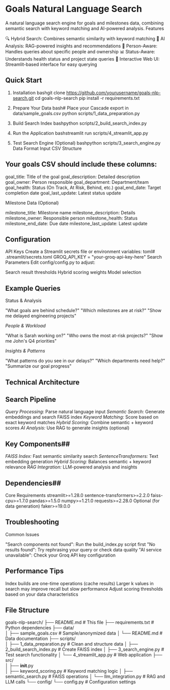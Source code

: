 # Goals Natural Language Search # 
A natural language search engine for goals and milestones data, combining semantic search with keyword matching and AI-powered analysis.
Features

🔍 Hybrid Search: Combines semantic similarity with keyword matching
🤖 AI Analysis: RAG-powered insights and recommendations
👥 Person-Aware: Handles queries about specific people and ownership
📊 Status-Aware: Understands health status and project state queries
🎯 Interactive Web UI: Streamlit-based interface for easy querying

## Quick Start ##
1. Installation
bashgit clone https://github.com/yourusername/goals-nlp-search.git
cd goals-nlp-search
pip install -r requirements.txt

2. Prepare Your Data
bash# Place your Cascade export in data/sample_goals.csv
python scripts/1_data_preparation.py

3. Build Search Index
bashpython scripts/2_build_search_index.py

5. Run the Application
bashstreamlit run scripts/4_streamlit_app.py

6. Test Search Engine (Optional)
bashpython scripts/3_search_engine.py
Data Format
Input CSV Structure

## Your goals CSV should include these columns: ##

goal_title: Title of the goal
goal_description: Detailed description
goal_owner: Person responsible
goal_department: Department/team
goal_health: Status (On Track, At Risk, Behind, etc.)
goal_end_date: Target completion date
goal_last_update: Latest status update

Milestone Data (Optional)

milestone_title: Milestone name
milestone_description: Details
milestone_owner: Responsible person
milestone_health: Status
milestone_end_date: Due date
milestone_last_update: Latest update

## Configuration ##
API Keys
Create a Streamlit secrets file or environment variables:
toml# .streamlit/secrets.toml
GROQ_API_KEY = "your-groq-api-key-here"
Search Parameters
Edit config/config.py to adjust:

Search result thresholds
Hybrid scoring weights
Model selection

## Example Queries ##
Status & Analysis

"What goals are behind schedule?"
"Which milestones are at risk?"
"Show me delayed engineering projects"

*People & Workload*

"What is Sarah working on?"
"Who owns the most at-risk projects?"
"Show me John's Q4 priorities"

*Insights & Patterns*

"What patterns do you see in our delays?"
"Which departments need help?"
"Summarize our goal progress"

## Technical Architecture ##

## Search Pipeline ##

*Query Processing:*  Parse natural language input
*Semantic Search:* Generate embeddings and search FAISS index
*Keyword Matching:* Score based on exact keyword matches
*Hybrid Scoring:* Combine semantic + keyword scores
*AI Analysis:* Use RAG to generate insights (optional)

## Key Components##

*FAISS Index:* Fast semantic similarity search
*SentenceTransformers:* Text embedding generation
*Hybrid Scoring:* Balances semantic + keyword relevance
*RAG Integration:* LLM-powered analysis and insights

## Dependencies##
Core Requirements
streamlit>=1.28.0
sentence-transformers>=2.2.0
faiss-cpu>=1.7.0
pandas>=1.5.0
numpy>=1.21.0
requests>=2.28.0
Optional (for data generation)
faker>=19.0.0

## Troubleshooting ##
Common Issues

"Search components not found": Run the build_index.py script first
"No results found": Try rephrasing your query or check data quality
"AI service unavailable": Check your Groq API key configuration

## Performance Tips ##

Index builds are one-time operations (cache results)
Larger k values in search may improve recall but slow performance
Adjust scoring thresholds based on your data characteristics

## File Structure ##
goals-nlp-search/
├── README.md                    # This file
├── requirements.txt             # Python dependencies
├── data/                       
│   ├── sample_goals.csv        # Sample/anonymized data
│   └── README.md               # Data documentation
├── scripts/                    
│   ├── 1_data_preparation.py   # Clean and structure data
│   ├── 2_build_search_index.py # Create FAISS index
│   ├── 3_search_engine.py      # Test search functionality
│   └── 4_streamlit_app.py      # Web application
├── src/                        
│   ├── __init__.py            
│   ├── keyword_scoring.py      # Keyword matching logic
│   ├── semantic_search.py      # FAISS operations
│   └── llm_integration.py      # RAG and LLM calls
└── config/
    └── config.py               # Configuration settings
